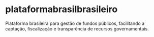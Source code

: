 # plataformabrasilbrasileiro
Plataforma brasileira para gestão de fundos públicos, facilitando a captação, fiscalização e transparência de recursos governamentais.
